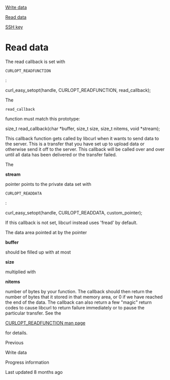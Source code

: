 <a href="write.html" class="navButton-94f2579c--pageItemWithChildrenNested-2c5d8183--navButtonClickable-161b88ca">

<span class="text-4505230f--UIH300-2063425d--textContentFamily-49a318e1--navButtonLabel-14a4968f">Write data</span>

</a>

<a href="read.html" class="navButton-94f2579c--pageItemWithChildrenNested-2c5d8183--navButtonClickable-161b88ca--navButtonOpened-6a88552e">

<span class="text-4505230f--UIH300-2063425d--textContentFamily-49a318e1--navButtonLabel-14a4968f">Read data</span>

</a>

<a href="sshkey.html" class="navButton-94f2579c--pageItemWithChildrenNested-2c5d8183--navButtonClickable-161b88ca">

<span class="text-4505230f--UIH300-2063425d--textContentFamily-49a318e1--navButtonLabel-14a4968f">SSH key</span>

</a>

# <span class="text-4505230f--DisplayH900-bfb998fa--textContentFamily-49a318e1">Read data</span>

<span class="text-4505230f--UIH300-2063425d--textUIFamily-5ebd8e40--text-8ee2c8b2">

</span>

<span class="text-4505230f--TextH400-3033861f--textContentFamily-49a318e1">

<span data-key="0451f0e1f2e24093b54761791a1d28ab">

<span data-offset-key="0451f0e1f2e24093b54761791a1d28ab:0">The read callback is set with </span>

<span data-offset-key="0451f0e1f2e24093b54761791a1d28ab:1">`CURLOPT_READFUNCTION`</span>

<span data-offset-key="0451f0e1f2e24093b54761791a1d28ab:2">:</span>

</span>

</span>    curl_easy_setopt(handle, CURLOPT_READFUNCTION, read_callback);<span class="text-4505230f--TextH400-3033861f--textContentFamily-49a318e1">

<span data-key="cf72be5af3db48918e8de8892ae10c84">

<span data-offset-key="cf72be5af3db48918e8de8892ae10c84:0">The </span>

<span data-offset-key="cf72be5af3db48918e8de8892ae10c84:1">`read_callback`</span>

<span data-offset-key="cf72be5af3db48918e8de8892ae10c84:2"> function must match this prototype:</span>

</span>

</span>    size_t read_callback(char *buffer, size_t size, size_t nitems, void *stream);<span class="text-4505230f--TextH400-3033861f--textContentFamily-49a318e1">

<span data-key="0f1813af068a4124b2c45fbbede7f948">

<span data-offset-key="0f1813af068a4124b2c45fbbede7f948:0">This callback function gets called by libcurl when it wants to send data to the server. This is a transfer that you have set up to upload data or otherwise send it off to the server. This callback will be called over and over until all data has been delivered or the transfer failed.</span>

</span>

</span>

<span class="text-4505230f--TextH400-3033861f--textContentFamily-49a318e1">

<span data-key="f429317fb6d346f68805926aff757dbe">

<span data-offset-key="f429317fb6d346f68805926aff757dbe:0">The </span>

<span data-offset-key="f429317fb6d346f68805926aff757dbe:1">**stream**</span>

<span data-offset-key="f429317fb6d346f68805926aff757dbe:2"> pointer points to the private data set with </span>

<span data-offset-key="f429317fb6d346f68805926aff757dbe:3">`CURLOPT_READDATA`</span>

<span data-offset-key="f429317fb6d346f68805926aff757dbe:4">:</span>

</span>

</span>    curl_easy_setopt(handle, CURLOPT_READDATA, custom_pointer);<span class="text-4505230f--TextH400-3033861f--textContentFamily-49a318e1">

<span data-key="be21dc0a4a1f48e4ae28143669a59ec8">

<span data-offset-key="be21dc0a4a1f48e4ae28143669a59ec8:0">If this callback is not set, libcurl instead uses 'fread' by default.</span>

</span>

</span>

<span class="text-4505230f--TextH400-3033861f--textContentFamily-49a318e1">

<span data-key="7757fba558c0480ba131b921db655952">

<span data-offset-key="7757fba558c0480ba131b921db655952:0">The data area pointed at by the pointer </span>

<span data-offset-key="7757fba558c0480ba131b921db655952:1">**buffer**</span>

<span data-offset-key="7757fba558c0480ba131b921db655952:2"> should be filled up with at most </span>

<span data-offset-key="7757fba558c0480ba131b921db655952:3">**size**</span>

<span data-offset-key="7757fba558c0480ba131b921db655952:4"> multiplied with </span>

<span data-offset-key="7757fba558c0480ba131b921db655952:5">**nitems**</span>

<span data-offset-key="7757fba558c0480ba131b921db655952:6"> number of bytes by your function. The callback should then return the number of bytes that it stored in that memory area, or 0 if we have reached the end of the data. The callback can also return a few "magic" return codes to cause libcurl to return failure immediately or to pause the particular transfer. See the </span>

</span>

<a href="https://curl.se/libcurl/c/CURLOPT_READFUNCTION.html" class="link-a079aa82--primary-53a25e66--link-faf6c434">

<span data-key="21ced075b70943e98cd3cae0210f5292">

<span data-offset-key="21ced075b70943e98cd3cae0210f5292:0">CURLOPT_READFUNCTION man page</span>

</span>

</a>

<span data-key="ad62d9234bb34e8c9244276ea50b05a5">

<span data-offset-key="ad62d9234bb34e8c9244276ea50b05a5:0"> for details.</span>

</span>

</span>

<a href="write.html" class="reset-3c756112--card-6570f064--whiteCard-fff091a4--cardPrevious-56a5e674">

</a>

<span class="text-4505230f--TextH200-a3425406--textContentFamily-49a318e1">Previous</span>

<span class="text-4505230f--UIH400-4e41e82a--textContentFamily-49a318e1">Write data</span>

<a href="progress.html" class="reset-3c756112--card-6570f064--whiteCard-fff091a4--cardNext-19241c42">

</a>

<span class="text-4505230f--UIH400-4e41e82a--textContentFamily-49a318e1">Progress information</span>

<span class="text-4505230f--TextH200-a3425406--textContentFamily-49a318e1">Last updated 8 months ago</span>
